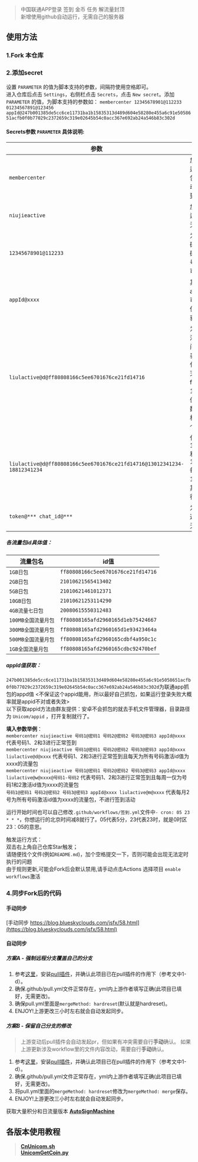 > 中国联通APP登录 签到 金币 任务 解流量封顶  
新增使用github自动运行，无需自己的服务器
## 使用方法

### 1.Fork 本仓库

### 2.添加secret
设置 `PARAMETER` 的值为脚本支持的参数，间隔符使用空格即可。  
进入仓库后点击 `Settings`，右侧栏点击 `Secrets`，点击 `New secret`。添加 `PARAMETER` 的值，为脚本支持的参数如： `membercenter 12345678901@112233 01234567891@123456 appId@247b001385de5cc6ce11731ba1b15835313d489d604e58280e455a6c91e5058651acfb0f0b77029c2372659c319e02645b54c0acc367e692ab24a546b83c302d`  

#### Secrets参数 `PARAMETER` 具体说明:
| 参数 |  说明  |
| -------- | ----- |
| `membercenter` |   加入这个表示会运行除激活流量包的所有签到活动，无则不会签到|
| `niujieactive` |   加入这个表示会运行牛节活动，无则不参加|
| `12345678901@112233` |   为 11位手机号码@6位服务密码，有多个手机号则依次添加即可|
| `appId@xxxx` |   其中xxxx为appld值，具体可抓包或者安卓使用下面的方法获得|
| `liulactive@d@ff80808166c5ee6701676ce21fd14716` |   为流量包激活激活所需参数，中间d表示每天,w表示每周一,m代表每月第二天，ff80~4716为1g流量日包id值。比如左边参数代表为所有手机号每天激活一个1g流量日包|
| `liulactive@d@ff80808166c5ee6701676ce21fd14716@13012341234-18812341234` |   代表仅为手机号13012341234和18812341234每天激活一个1g流量日包，其余手机号不执行流量包激活|
| `token@*** chat_id@***` |   为telegram bot通知所需参数，无则不进行通知|

##### 各流量包id具体值：
| 流量包名 |  id值  |
| -------- | ----- |
| `1GB日包` |   `ff80808166c5ee6701676ce21fd14716`|
| `2GB日包` |   `21010621565413402`|
| `5GB日包` |   `21010621461012371`|
| `10GB日包` |   `21010621253114290`|
| `4GB流量七日包` |   `20080615550312483`|
| `100MB全国流量月包` |   `ff80808165afd2960165d1eb75424667`|
| `300MB全国流量月包` |   `ff80808165afd2960165d1e93423464a`|
| `500MB全国流量月包` |   `ff80808165afd2960165cdbf4a950c1c`|
| `1GB全国流量月包` |   `ff80808165afd2960165cdbc92470bef`|

##### appld值获取：
`247b001385de5cc6ce11731ba1b15835313d489d604e58280e455a6c91e5058651acfb0f0b77029c2372659c319e02645b54c0acc367e692ab24a546b83c302d`为联通app抓包的appd值  <不保证这个appid能用，所以最好自己抓包，如果运行登录失败大概率就是appid不对或者失效>  
以下获取appid方法由群友提供：安卓不会抓包的就去手机文件管理器，目录路径为 `Unicom/appid` ，打开复制就行了。  

**填入参数举例**：  
`membercenter niujieactive 号码1@密码1 号码2@密码2 号码3@密码3 appId@xxxx` 代表号码1、2和3进行正常签到  
`membercenter niujieactive 号码1@密码1 号码2@密码2 号码3@密码3 appId@xxxx liulactive@d@xxxx` 代表号码1、2和3进行正常签到且每天为所有号码激活id值为xxxx的流量包  
`membercenter niujieactive 号码1@密码1 号码2@密码2 号码3@密码3 appId@xxxx liulactive@w@xxxx@号码1-号码2` 代表号码1、2和3进行正常签到且每周一仅为号码1和2激活id值为xxxx的流量包  
`号码1@密码1 号码2@密码2 号码3@密码3 appId@xxxx liulactive@m@xxxx` 代表每月2号为所有号码激活id值为xxxx的流量包，不进行签到活动  

运行开始时间也可以自己修改`.github/workflows/签到.yml`文件中`- cron: 05 23 * * *`，你想运行的北京时间减8就行了。05代表5分，23代表23时，就是0时区23：05的意思。

触发运行方式：  
双击右上角自己仓库Star触发；  
请随便找个文件(例如`README.md`)，加个空格提交一下，否则可能会出现无法定时执行的问题  
由于规则更新,可能会Fork后会默认禁用,请手动点击Actions 选择项目 `enable workflows`激活  

### 4.同步Fork后的代码

#### 手动同步

[手动同步 https://blog.blueskyclouds.com/jsfx/58.html](https://blog.blueskyclouds.com/jsfx/58.html)

#### 自动同步

##### 方案A - 强制远程分支覆盖自己的分支
1. 参考[这里](https://github.com/BlueskyClouds/My-Actions/blob/master/backUp/gitSync.md)，安装[pull插件](https://github.com/apps/pull)，并确认此项目已在pull插件的作用下（参考文中1-d）。
2. 确保.github/pull.yml文件正常存在，yml内上游作者填写正确(此项目已填好，无需更改)。
3. 确保pull.yml里面是`mergeMethod: hardreset`(默认就是hardreset)。
4. ENJOY!上游更改三小时左右就会自动发起同步。

##### 方案B - 保留自己分支的修改

> 上游变动后pull插件会自动发起pr，但如果有冲突需要自行**手动**确认。
> 如果上游更新涉及workflow里的文件内容改动，需要自行**手动**确认。

1. 参考[这里](https://github.com/BlueskyClouds/My-Actions/blob/master/backUp/gitSync.md)，安装[pull插件](https://github.com/apps/pull)，并确认此项目已在pull插件的作用下（参考文中1-d）。
2. 确保.github/pull.yml文件正常存在，yml内上游作者填写正确(此项目已填好，无需更改)。
3. 将pull.yml里面的`mergeMethod: hardreset`修改为`mergeMethod: merge`保存。
4. ENJOY!上游更改三小时左右就会自动发起同步。

获取大量积分和日流量版本 [**AutoSignMachine**](https://github.com/lunnlew/AutoSignMachine)
## 各版本使用教程  
> [**CnUnicom.sh**](https://github.com/mixool/HiCnUnicom/blob/master/tutorial/CnUnicom_sh_readme.md)  
> [**UnicomGetCoin.py**](https://github.com/mixool/HiCnUnicom/blob/master/tutorial/UnicomAutoGetCoin_py_readme.md)  
     
  
 
